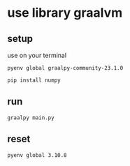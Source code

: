 # use library graalvm

## setup

use on your terminal

```shell
pyenv global graalpy-community-23.1.0
```

```shell
pip install numpy
```

## run

```shell
graalpy main.py
```

## reset

```shell
pyenv global 3.10.8
```
